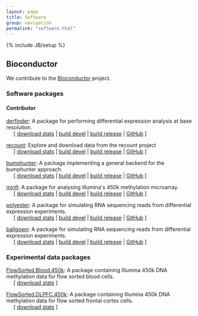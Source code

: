 ```yaml
---
layout: page
title: Software
group: navigation
permalink: "software.html"
---
```

{% include JB/setup %}

Bioconductor
------------

We contribute to the [Bioconductor](http://www.bioconductor.org) project.

### Software packages

#### Contributor

[derfinder](http://www.bioconductor.org/packages/release/bioc/html/derfinder.html): A package for performing differential expression analysis at base resolution.
<br>&nbsp;&nbsp;&nbsp;&nbsp;&nbsp;[
[download stats](http://bioconductor.org/packages/stats/bioc/derfinder.html)
| 
[build devel](http://bioconductor.org/checkResults/devel/bioc-LATEST/derfinder)
|
[build release](http://bioconductor.org/checkResults/release/bioc-LATEST/derfinder)
|
[GitHub](https://github.com/lcolladotor/derfinder)
]

[recount](http://www.bioconductor.org/packages/release/bioc/html/recount.html): Explore and download data from the recount project
<br>&nbsp;&nbsp;&nbsp;&nbsp;&nbsp;[
[download stats](http://bioconductor.org/packages/stats/bioc/recount.html)
| 
[build devel](http://bioconductor.org/checkResults/devel/bioc-LATEST/recount)
|
[build release](http://bioconductor.org/checkResults/release/bioc-LATEST/recount)
|
[GitHub](https://github.com/lcolladotor/recount)
]

[bumphunter](http://www.bioconductor.org/packages/release/bioc/html/bumphunter.html}{bumphunter}): A
package implementing a general backend for the bumphunter approach. 
<br>&nbsp;&nbsp;&nbsp;&nbsp;&nbsp;[
[download stats](http://bioconductor.org/packages/stats/bioc/bumphunter.html)
| 
[build devel](http://bioconductor.org/checkResults/devel/bioc-LATEST/bumphunter)
|
[build release](http://bioconductor.org/checkResults/release/bioc-LATEST/bumphunter)
|
[GitHub](https://github.com/ririzarr/bumphunter)
]

[minfi](http://www.bioconductor.org/packages/release/bioc/html/minfi.html): A package for analysing
Illumina's 450k methylation microarray.
<br>&nbsp;&nbsp;&nbsp;&nbsp;&nbsp;[
[download stats](http://bioconductor.org/packages/stats/bioc/minfi.html)
| 
[build devel](http://bioconductor.org/checkResults/devel/bioc-LATEST/minfi)
|
[build release](http://bioconductor.org/checkResults/release/bioc-LATEST/minfi)
|
[GitHub](https://github.com/kasperdanielhansen/minfi)
]

[polyester](http://www.bioconductor.org/packages/release/bioc/html/polyester.html): A package for simulating RNA sequencing reads from differential expression experiments.
<br>&nbsp;&nbsp;&nbsp;&nbsp;&nbsp;[
[download stats](http://bioconductor.org/packages/stats/bioc/polyester.html)
| 
[build devel](http://bioconductor.org/checkResults/devel/bioc-LATEST/polyester)
|
[build release](http://bioconductor.org/checkResults/release/bioc-LATEST/polyester)
|
[GitHub](https://github.com/alyssafrazee/polyester)
]

[ballgown](http://www.bioconductor.org/packages/release/bioc/html/ballgown.html): A package for simulating RNA sequencing reads from differential expression experiments.
<br>&nbsp;&nbsp;&nbsp;&nbsp;&nbsp;[
[download stats](http://bioconductor.org/packages/stats/bioc/ballgown.html)
| 
[build devel](http://bioconductor.org/checkResults/devel/bioc-LATEST/ballgown)
|
[build release](http://bioconductor.org/checkResults/release/bioc-LATEST/ballgown)
|
[GitHub](https://github.com/alyssafrazee/ballgown)
]

### Experimental data packages

[FlowSorted.Blood.450k](http://bioconductor.org/packages/release/data/experiment/html/FlowSorted.Blood.450k.html): A package containing Illumina 450k DNA methylation data for flow sorted blood cells.
<br>&nbsp;&nbsp;&nbsp;&nbsp;&nbsp;[
[download stats](http://www.bioconductor.org/packages/stats/data-experiment/FlowSorted.Blood.450k.html)
]

[FlowSorted.DLPFC.450k](http://bioconductor.org/packages/release/data/experiment/html/FlowSorted.DLPFC.450k.html): A package containing Illumina 450k DNA methylation data for flow sorted frontal cortex cells.
<br>&nbsp;&nbsp;&nbsp;&nbsp;&nbsp;[
[download stats](http://www.bioconductor.org/packages/stats/data-experiment/FlowSorted.DLPFC.450k.html)
]
